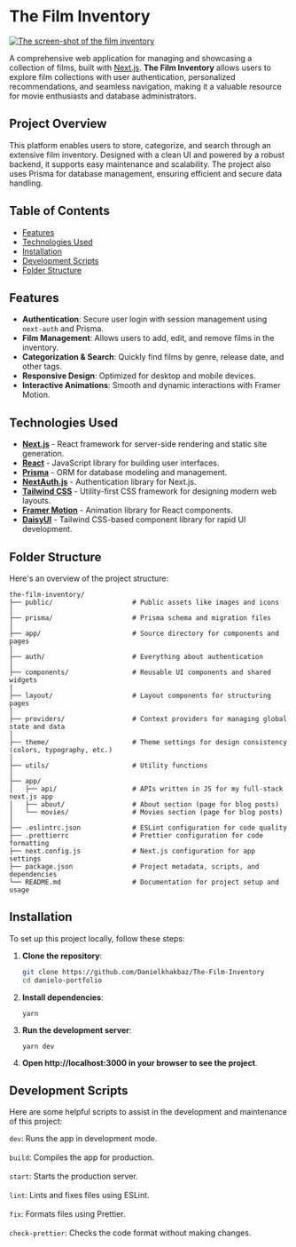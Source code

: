 # The Film Inventory

<a href="https://the-film-inventory.vercel.app/" target="_blank" ><img src="https://github.com/Danielkhakbaz/Danielo-Portfolio/blob/master/public/images/projects/the-film-inventory/screen-shot.png" alt="The screen-shot of the film inventory" /></a>

A comprehensive web application for managing and showcasing a collection of films, built with [Next.js](https://nextjs.org/). **The Film Inventory** allows users to explore film collections with user authentication, personalized recommendations, and seamless navigation, making it a valuable resource for movie enthusiasts and database administrators.

## Project Overview

This platform enables users to store, categorize, and search through an extensive film inventory. Designed with a clean UI and powered by a robust backend, it supports easy maintenance and scalability. The project also uses Prisma for database management, ensuring efficient and secure data handling.

## Table of Contents

- [Features](#features)
- [Technologies Used](#technologies-used)
- [Installation](#installation)
- [Development Scripts](#development-scripts)
- [Folder Structure](#folder-structure)

## Features

- **Authentication**: Secure user login with session management using `next-auth` and Prisma.
- **Film Management**: Allows users to add, edit, and remove films in the inventory.
- **Categorization & Search**: Quickly find films by genre, release date, and other tags.
- **Responsive Design**: Optimized for desktop and mobile devices.
- **Interactive Animations**: Smooth and dynamic interactions with Framer Motion.

## Technologies Used

- **[Next.js](https://nextjs.org/)** - React framework for server-side rendering and static site generation.
- **[React](https://reactjs.org/)** - JavaScript library for building user interfaces.
- **[Prisma](https://www.prisma.io/)** - ORM for database modeling and management.
- **[NextAuth.js](https://next-auth.js.org/)** - Authentication library for Next.js.
- **[Tailwind CSS](https://tailwindcss.com/)** - Utility-first CSS framework for designing modern web layouts.
- **[Framer Motion](https://www.framer.com/motion/)** - Animation library for React components.
- **[DaisyUI](https://daisyui.com/)** - Tailwind CSS-based component library for rapid UI development.

## Folder Structure

Here's an overview of the project structure:

```plaintext
the-film-inventory/
├── public/                    # Public assets like images and icons
│
├── prisma/                    # Prisma schema and migration files
│
├── app/                       # Source directory for components and pages
│
├── auth/                      # Everything about authentication
│
├── components/                # Reusable UI components and shared widgets
│
├── layout/                    # Layout components for structuring pages
│
├── providers/                 # Context providers for managing global state and data
│
├── theme/                     # Theme settings for design consistency (colors, typography, etc.)
│
├── utils/                     # Utility functions
│
├── app/                       
│   ├── api/                   # APIs written in JS for my full-stack next.js app
│   ├── about/                 # About section (page for blog posts)
│   └── movies/                # Movies section (page for blog posts)
│
├── .eslintrc.json             # ESLint configuration for code quality
├── .prettierrc                # Prettier configuration for code formatting
├── next.config.js             # Next.js configuration for app settings
├── package.json               # Project metadata, scripts, and dependencies
└── README.md                  # Documentation for project setup and usage
```

## Installation

To set up this project locally, follow these steps:

1. **Clone the repository**:
   ```bash
   git clone https://github.com/Danielkhakbaz/The-Film-Inventory
   cd danielo-portfolio

2. **Install dependencies**:
   ```tsx
   yarn

3. **Run the development server**:
   ```tsx
   yarn dev

4. **Open http://localhost:3000 in your browser to see the project**.

## Development Scripts

Here are some helpful scripts to assist in the development and maintenance of this project:

```dev```: Runs the app in development mode. <br/><br/>
```build```: Compiles the app for production. <br/><br/>
```start```: Starts the production server. <br/><br/>
```lint```: Lints and fixes files using ESLint. <br/><br/>
```fix```: Formats files using Prettier. <br/><br/>
```check-prettier```: Checks the code format without making changes.
